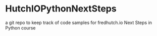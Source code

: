 # HutchIOPythonNextSteps
a git repo to keep track of code samples for fredhutch.io Next Steps in Python course

